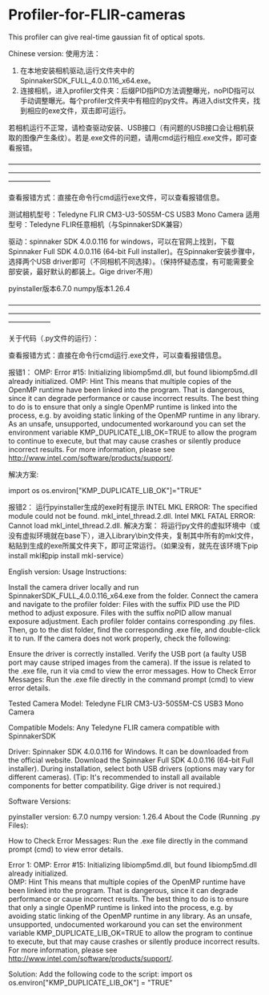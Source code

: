 # Profiler-for-FLIR-cameras
This profiler can give real-time gaussian fit of optical spots.

Chinese version:
使用方法：
1. 在本地安装相机驱动,运行文件夹中的SpinnakerSDK_FULL_4.0.0.116_x64.exe。
2. 连接相机，进入profiler文件夹：后缀PID指PID方法调整曝光，noPID指可以手动调整曝光。每个profiler文件夹中有相应的py文件。再进入dist文件夹，找到相应的exe文件，双击即可运行。

若相机运行不正常，请检查驱动安装、USB接口（有问题的USB接口会让相机获取的图像产生条纹）。若是.exe文件的问题，请用cmd运行相应.exe文件，即可查看报错。

——————————————————————————————————————————————————————————————————————————————

查看报错方式：直接在命令行cmd运行exe文件，可以查看报错信息。

测试相机型号：Teledyne FLIR CM3-U3-50S5M-CS USB3 Mono Camera
适用型号：Teledyne FLIR任意相机（与SpinnakerSDK兼容）

驱动：spinnaker SDK 4.0.0.116 for windows，可以在官网上找到，下载Spinnaker Full SDK 4.0.0.116 (64-bit Full installer)。在Spinnaker安装步骤中，选择两个USB driver即可（不同相机不同选择）。（保持怀疑态度，有可能需要全部安装，最好默认的都装上。Gige driver不用）

pyinstaller版本6.7.0
numpy版本1.26.4

——————————————————————————————————————————————————————————————————————————————

关于代码（.py文件的运行）：

查看报错方式：直接在命令行cmd运行.exe文件，可以查看报错信息。

报错1：
OMP: Error #15: Initializing libiomp5md.dll, but found libiomp5md.dll already initialized.
OMP: Hint This means that multiple copies of the OpenMP runtime have been linked into the program. That is dangerous, since it can degrade performance or cause incorrect results. The best thing to do is to ensure that only a single OpenMP runtime is linked into the process, e.g. by avoiding static linking of the OpenMP runtime in any library. As an unsafe, unsupported, undocumented workaround you can set the environment variable KMP_DUPLICATE_LIB_OK=TRUE to allow the program to continue to execute, but that may cause crashes or silently produce incorrect results. For more information, please see http://www.intel.com/software/products/support/.

解决方案:

import os
os.environ["KMP_DUPLICATE_LIB_OK"]="TRUE"

报错2：
运行pyinstaller生成的exe时有提示
INTEL MKL ERROR: The specified module could not be found. mkl_intel_thread.2.dll.
Intel MKL FATAL ERROR: Cannot load mkl_intel_thread.2.dll.
解决方案：
将运行py文件的虚拟环境中（或没有虚拟环境就在base下），进入Library\bin文件夹，复制其中所有的mkl文件，粘贴到生成的exe所属文件夹下，即可正常运行。（如果没有，就先在该环境下pip install mkl和pip install mkl-service）


English version:
Usage Instructions:

Install the camera driver locally and run SpinnakerSDK_FULL_4.0.0.116_x64.exe from the folder.
Connect the camera and navigate to the profiler folder:
Files with the suffix PID use the PID method to adjust exposure.
Files with the suffix noPID allow manual exposure adjustment.
Each profiler folder contains corresponding .py files. Then, go to the dist folder, find the corresponding .exe file, and double-click it to run.
If the camera does not work properly, check the following:

Ensure the driver is correctly installed.
Verify the USB port (a faulty USB port may cause striped images from the camera).
If the issue is related to the .exe file, run it via cmd to view the error messages.
How to Check Error Messages:
Run the .exe file directly in the command prompt (cmd) to view error details.

Tested Camera Model:
Teledyne FLIR CM3-U3-50S5M-CS USB3 Mono Camera

Compatible Models:
Any Teledyne FLIR camera compatible with SpinnakerSDK

Driver:
Spinnaker SDK 4.0.0.116 for Windows. It can be downloaded from the official website. Download the Spinnaker Full SDK 4.0.0.116 (64-bit Full installer). During installation, select both USB drivers (options may vary for different cameras).
(Tip: It's recommended to install all available components for better compatibility. Gige driver is not required.)

Software Versions:

pyinstaller version: 6.7.0
numpy version: 1.26.4
About the Code (Running .py Files):

How to Check Error Messages:
Run the .exe file directly in the command prompt (cmd) to view error details.

Error 1:
OMP: Error #15: Initializing libiomp5md.dll, but found libiomp5md.dll already initialized.  
OMP: Hint This means that multiple copies of the OpenMP runtime have been linked into the program. That is dangerous, since it can degrade performance or cause incorrect results. The best thing to do is to ensure that only a single OpenMP runtime is linked into the process, e.g. by avoiding static linking of the OpenMP runtime in any library. As an unsafe, unsupported, undocumented workaround you can set the environment variable KMP_DUPLICATE_LIB_OK=TRUE to allow the program to continue to execute, but that may cause crashes or silently produce incorrect results. For more information, please see http://www.intel.com/software/products/support/.

Solution:
Add the following code to the script:
import os  
os.environ["KMP_DUPLICATE_LIB_OK"] = "TRUE"
